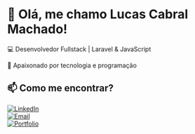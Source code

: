 # 👋 Olá, me chamo Lucas Cabral Machado!   

💻 Desenvolvedor Fullstack | Laravel & JavaScript  

🚀 Apaixonado por tecnologia e programação 


## 📫 Como me encontrar?  

[![LinkedIn](https://img.shields.io/badge/LinkedIn-blue?style=for-the-badge&logo=linkedin)](https://www.linkedin.com/in/lucas-cabral-b5539399)  
[![Email](https://img.shields.io/badge/Email-D14836?style=for-the-badge&logo=gmail&logoColor=white)](mailto:lukscabral95@gmail.com)  
[![Portfolio](https://img.shields.io/badge/Portfolio-%23000000.svg?style=for-the-badge&logo=firefox&logoColor=#FF7139)](https://lukscabral.github.io/)

<!--
**lukscabral/lukscabral** is a ✨ _special_ ✨ repository because its `README.md` (this file) appears on your GitHub profile.

Here are some ideas to get you started:

- 🔭 I’m currently working on ...
- 🌱 I’m currently learning ...
- 👯 I’m looking to collaborate on ...
- 🤔 I’m looking for help with ...
- 💬 Ask me about ...
- 📫 How to reach me: ...
- 😄 Pronouns: ...
- ⚡ Fun fact: ...
-->
